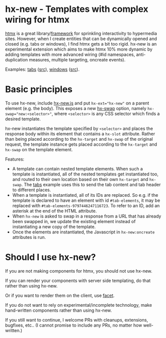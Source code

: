 # hx-new - Templates with complex wiring for htmx

[htmx](https://htmx.org/) is a great library/[framework](https://htmx.org/essays/is-htmx-another-javascript-framework/) for sprinkling
interactivity to hypermedia sites. However, when I create entities that can be dynamically opened and closed (e.g. tabs or windows), I find
htmx gets a bit too rigid. hx-new is an experimental extension which aims to make htmx 10% more dynamic by adding templates with more advanced
wiring (#id namespaces, anti-duplication measures, multiple targeting, oncreate events).

Examples: [tabs](https://tailcalled.github.io/hx-new/examples/tabs.html) ([src](https://github.com/tailcalled/hx-new/blob/main/examples/tabs.html)), [windows](https://tailcalled.github.io/hx-new/examples/windows.html) ([src](https://github.com/tailcalled/hx-new/blob/main/examples/windows.html)).

# Basic principles

To use hx-new, include [hx-new.js](https://github.com/tailcalled/hx-new/blob/main/src/hx-new.js) and put `hx-ext="hx-new"` on a parent element (e.g. the body). This exposes a new [hx-swap](https://htmx.org/attributes/hx-swap/) option, namely `hx-swap="new:<selector>"`, where `<selector>` is any CSS selector which finds a desired template.

hx-new instantiates the template specified by `<selector>` and places the response body within its element that contains a `hx-slot` attribute. Rather than being placed according to the `hx-target` and `hx-swap` of the original request, the template instance gets placed according to the `hx-target` and `hx-swap` on the template element.

Features:

 * A template can contain nested template elements. When such a template is instantiated, all of the nested templates get instantiated too, and routed to their own location based on their own `hx-target` and `hx-swap`. The [tabs](https://github.com/tailcalled/hx-new/blob/main/examples/tabs.html) example uses this to send the tab content and tab header to different places.
 * When a template is instantiated, all of its IDs are replaced. So e.g. if the template is declared to have an element with id `#tab-elements`, it may be replaced with `#tab-elements-9797446247116723`. To refer to an ID, add an asterisk at the end of the HTML attribute.
 * When `hx-new` is asked to swap in a response from a URL that has already been swapped in, we update the existing element instead of instantiating a new copy of the template.
 * Once the elements are instantiated, the Javascript in `hx-new:oncreate` attributes is run.

# Should I use hx-new?

If you are not making components for htmx, you should not use hx-new.

If you can render your components with server side templating, do that rather than using hx-new.

Or if you want to render them on the client, use [facet](https://github.com/kgscialdone/facet).

If you do not want to rely on experimental/incomplete technology, make hand-written components rather than using hx-new.

If you still want to continue, I welcome PRs with cleanups, extensions, bugfixes, etc.. (I cannot promise to include any PRs, no matter how well-written.)
